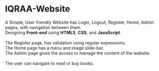 # IQRAA-Website
A Simple, User friendly Website has Login, Logout, Register, Home, Admin pages, with navigation between them.<br>
Designing **Front-end** using **HTML5**, **CSS**, and **JavaScript**.<br>
<br>
The Register page, has validation using regular expressions.<br>
The Home page has a menu and image slide-bar.<br>
The Admin page gives the access to manage the content of the website.<br>
<br>
The user can navigate to read or buy books.<br>
